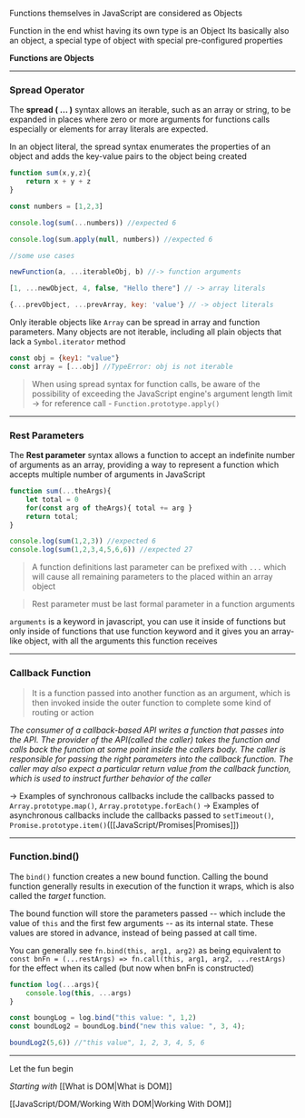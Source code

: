 
Functions themselves in JavaScript are considered as Objects 

Function in the end whist having its own type is an Object
Its basically also an object, a special type of object with special pre-configured properties 

__Functions are Objects__

---
### Spread Operator

The __spread ( ... )__ syntax allows an iterable, such as an array or string, to be expanded in places where zero or more arguments for functions calls especially or elements for array literals are expected.

In an object literal, the spread syntax enumerates the properties of an object and adds the key-value pairs to the object being created

```javascript
function sum(x,y,z){
	return x + y + z
}

const numbers = [1,2,3]

console.log(sum(...numbers)) //expected 6

console.log(sum.apply(null, numbers)) //expected 6

//some use cases

newFunction(a, ...iterableObj, b) //-> function arguments

[1, ...newObject, 4, false, "Hello there"] // -> array literals

{...prevObject, ...prevArray, key: 'value'} // -> object literals
```

Only iterable objects like `Array` can be spread in array and function parameters.
Many objects are not iterable, including all plain objects that lack a `Symbol.iterator` method

```javascript
const obj = {key1: "value"}
const array = [...obj] //TypeError: obj is not iterable
```

> When using spread syntax for function calls, be aware of the possibility of exceeding the JavaScript engine's argument length limit -> for reference call - `Function.prototype.apply()`


---
### Rest Parameters

The __Rest parameter__ syntax allows a function to accept an indefinite number of arguments as an array, providing a way to represent a function which accepts multiple number of arguments in JavaScript

```javascript
function sum(...theArgs){
	let total = 0
	for(const arg of theArgs){ total += arg }
	return total;
}

console.log(sum(1,2,3)) //expected 6
console.log(sum(1,2,3,4,5,6,6)) //expected 27
```

> A function definitions last parameter can be prefixed with `...` which will cause all remaining parameters to the placed within an array object


> Rest parameter must be last formal parameter in a function arguments


`arguments` is a keyword in javascript, you can use it inside of functions but only inside of functions that use function keyword and it gives you an array-like object, with all the arguments this function receives 

---

### Callback Function

> It is a function passed into another function as an argument, which is then invoked inside the outer function to complete some kind of routing or action


_The consumer of a callback-based API writes a function that passes into the API. The provider of the API(called the caller) takes the function and calls back the function at some point inside the callers body. The caller is responsible for passing the right parameters into the callback function. The caller may also expect a particular return value from the callback function, which is used to instruct further behavior of the caller_

-> Examples of synchronous callbacks include the callbacks passed to `Array.prototype.map()`, `Array.prototype.forEach()`
-> Examples of asynchronous callbacks include the callbacks passed to `setTimeout()`, `Promise.prototype.item()`([[JavaScript/Promises|Promises]])

---
### Function.bind()


The `bind()` function creates a new bound function. Calling the bound function generally results in execution of the function it wraps, which is also called the _target_ function.

The bound function will store the parameters passed -- which include the value of `this` and the first few arguments -- as its internal state. These values are stored in advance, instead of being passed at call time.

You can generally see `fn.bind(this, arg1, arg2)` as being equivalent to `const bnFn = (...restArgs) => fn.call(this, arg1, arg2, ...restArgs)` for the effect when its called (but now when bnFn is constructed)

```javascript
function log(...args){
	console.log(this, ...args)
}

const boungLog = log.bind("this value: ", 1,2)
const boundLog2 = boundLog.bind("new this value: ", 3, 4);

boundLog2(5,6)) //"this value", 1, 2, 3, 4, 5, 6
```

---

Let the fun begin

_Starting with_ [[What is DOM|What is DOM]]

[[JavaScript/DOM/Working With DOM|Working With DOM]]
